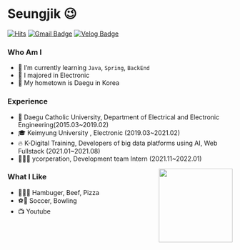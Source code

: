 # Seungjik 😉
[![Hits](https://hits.seeyoufarm.com/api/count/incr/badge.svg?url=https%3A%2F%2Fgithub.com%2Fhaesoo9410&count_bg=%23EB8B10&title_bg=%23684327&icon=&icon_color=%23E7E7E7&title=VISIT&edge_flat=false)](https://github.com/Seungjik-Lee) 
[![Gmail Badge](https://img.shields.io/badge/Gmail-D14836?style=flat&logo=Gmail&logoColor=white)](mailto:dltmdwlr@gmail.com) 
[![Velog Badge](https://img.shields.io/badge/Daily%20Blog-1eb031?style=flat&logoColor=white)](https://velog.io/@sungjik96) 


  
### Who Am I

- 🌱 I’m currently learning `Java`, `Spring`, `BackEnd`
- 🥇 I majored in Electronic
- 🚅 My hometown is Daegu in Korea

### Experience
- 📖 Daegu Catholic University, Department of Electrical and Electronic Engineering(2015.03~2019.02)
- 🎓 Keimyung University , Electronic (2019.03~2021.02)
- 🔥 K-Digital Training, Developers of big data platforms using AI, Web Fullstack (2021.01~2021.08)
- 🧑🏻‍💻 ycorperation, Development team Intern (2021.11~2022.01)

<img align='right' src="https://github-readme-stats.vercel.app/api?username=Seungjik-Lee" height="165">

### What I Like

- 🍔🥩🍕 Hambuger, Beef, Pizza
- ⚽️🎳 Soccer, Bowling
- 📺 Youtube
